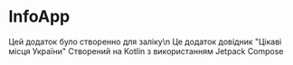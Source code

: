 # InfoApp
 
Цей додаток було створенно для заліку\n
Це додаток довідник "Цікаві місця України"
Створений на Kotlin з використанням Jetpack Compose
